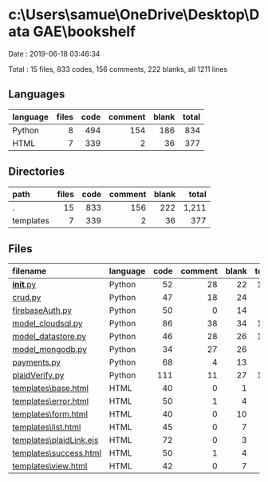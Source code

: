 # c:\Users\samue\OneDrive\Desktop\Data GAE\bookshelf

Date : 2019-06-18 03:46:34

Total : 15 files,  833 codes, 156 comments, 222 blanks, all 1211 lines

## Languages
| language | files | code | comment | blank | total |
| :--- | ---: | ---: | ---: | ---: | ---: |
| Python | 8 | 494 | 154 | 186 | 834 |
| HTML | 7 | 339 | 2 | 36 | 377 |

## Directories
| path | files | code | comment | blank | total |
| :--- | ---: | ---: | ---: | ---: | ---: |
| . | 15 | 833 | 156 | 222 | 1,211 |
| templates | 7 | 339 | 2 | 36 | 377 |

## Files
| filename | language | code | comment | blank | total |
| :--- | :--- | ---: | ---: | ---: | ---: |
| [__init__.py](file:///c%3A/Users/samue/OneDrive/Desktop/Data%20GAE/bookshelf/__init__.py) | Python | 52 | 28 | 22 | 102 |
| [crud.py](file:///c%3A/Users/samue/OneDrive/Desktop/Data%20GAE/bookshelf/crud.py) | Python | 47 | 18 | 24 | 89 |
| [firebaseAuth.py](file:///c%3A/Users/samue/OneDrive/Desktop/Data%20GAE/bookshelf/firebaseAuth.py) | Python | 50 | 0 | 14 | 64 |
| [model_cloudsql.py](file:///c%3A/Users/samue/OneDrive/Desktop/Data%20GAE/bookshelf/model_cloudsql.py) | Python | 86 | 38 | 34 | 158 |
| [model_datastore.py](file:///c%3A/Users/samue/OneDrive/Desktop/Data%20GAE/bookshelf/model_datastore.py) | Python | 46 | 28 | 26 | 100 |
| [model_mongodb.py](file:///c%3A/Users/samue/OneDrive/Desktop/Data%20GAE/bookshelf/model_mongodb.py) | Python | 34 | 27 | 26 | 87 |
| [payments.py](file:///c%3A/Users/samue/OneDrive/Desktop/Data%20GAE/bookshelf/payments.py) | Python | 68 | 4 | 13 | 85 |
| [plaidVerify.py](file:///c%3A/Users/samue/OneDrive/Desktop/Data%20GAE/bookshelf/plaidVerify.py) | Python | 111 | 11 | 27 | 149 |
| [templates\base.html](file:///c%3A/Users/samue/OneDrive/Desktop/Data%20GAE/bookshelf/templates/base.html) | HTML | 40 | 0 | 1 | 41 |
| [templates\error.html](file:///c%3A/Users/samue/OneDrive/Desktop/Data%20GAE/bookshelf/templates/error.html) | HTML | 50 | 1 | 4 | 55 |
| [templates\form.html](file:///c%3A/Users/samue/OneDrive/Desktop/Data%20GAE/bookshelf/templates/form.html) | HTML | 40 | 0 | 10 | 50 |
| [templates\list.html](file:///c%3A/Users/samue/OneDrive/Desktop/Data%20GAE/bookshelf/templates/list.html) | HTML | 45 | 0 | 7 | 52 |
| [templates\plaidLink.ejs](file:///c%3A/Users/samue/OneDrive/Desktop/Data%20GAE/bookshelf/templates/plaidLink.ejs) | HTML | 72 | 0 | 3 | 75 |
| [templates\success.html](file:///c%3A/Users/samue/OneDrive/Desktop/Data%20GAE/bookshelf/templates/success.html) | HTML | 50 | 1 | 4 | 55 |
| [templates\view.html](file:///c%3A/Users/samue/OneDrive/Desktop/Data%20GAE/bookshelf/templates/view.html) | HTML | 42 | 0 | 7 | 49 |